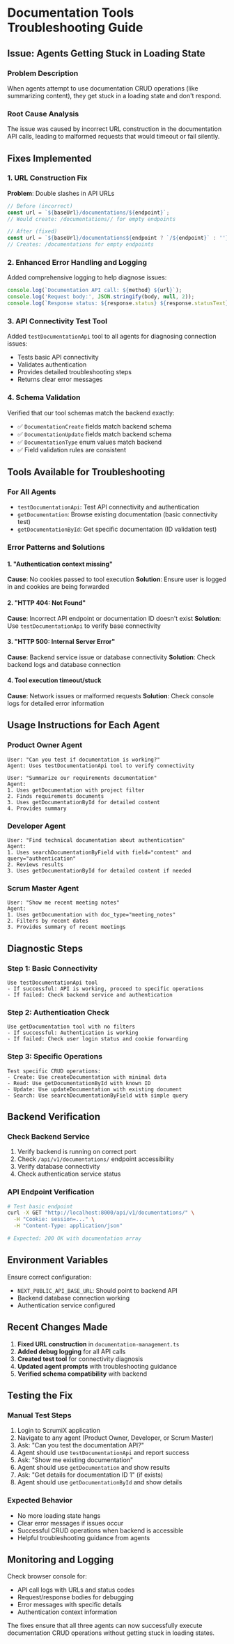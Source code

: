 # Documentation Tools Troubleshooting Guide

## Issue: Agents Getting Stuck in Loading State

### Problem Description
When agents attempt to use documentation CRUD operations (like summarizing content), they get stuck in a loading state and don't respond.

### Root Cause Analysis
The issue was caused by incorrect URL construction in the documentation API calls, leading to malformed requests that would timeout or fail silently.

## Fixes Implemented

### 1. URL Construction Fix
**Problem**: Double slashes in API URLs
```typescript
// Before (incorrect)
const url = `${baseUrl}/documentations/${endpoint}`;
// Would create: /documentations// for empty endpoints

// After (fixed)
const url = `${baseUrl}/documentations${endpoint ? `/${endpoint}` : ''}`;
// Creates: /documentations for empty endpoints
```

### 2. Enhanced Error Handling and Logging
Added comprehensive logging to help diagnose issues:
```typescript
console.log(`Documentation API call: ${method} ${url}`);
console.log('Request body:', JSON.stringify(body, null, 2));
console.log(`Response status: ${response.status} ${response.statusText}`);
```

### 3. API Connectivity Test Tool
Added `testDocumentationApi` tool to all agents for diagnosing connection issues:
- Tests basic API connectivity
- Validates authentication
- Provides detailed troubleshooting steps
- Returns clear error messages

### 4. Schema Validation
Verified that our tool schemas match the backend exactly:
- ✅ `DocumentationCreate` fields match backend schema
- ✅ `DocumentationUpdate` fields match backend schema
- ✅ `DocumentationType` enum values match backend
- ✅ Field validation rules are consistent

## Tools Available for Troubleshooting

### For All Agents
- `testDocumentationApi`: Test API connectivity and authentication
- `getDocumentation`: Browse existing documentation (basic connectivity test)
- `getDocumentationById`: Get specific documentation (ID validation test)

### Error Patterns and Solutions

#### 1. "Authentication context missing"
**Cause**: No cookies passed to tool execution
**Solution**: Ensure user is logged in and cookies are being forwarded

#### 2. "HTTP 404: Not Found"
**Cause**: Incorrect API endpoint or documentation ID doesn't exist
**Solution**: Use `testDocumentationApi` to verify base connectivity

#### 3. "HTTP 500: Internal Server Error"
**Cause**: Backend service issue or database connectivity
**Solution**: Check backend logs and database connection

#### 4. Tool execution timeout/stuck
**Cause**: Network issues or malformed requests
**Solution**: Check console logs for detailed error information

## Usage Instructions for Each Agent

### Product Owner Agent
```
User: "Can you test if documentation is working?"
Agent: Uses testDocumentationApi tool to verify connectivity

User: "Summarize our requirements documentation"
Agent: 
1. Uses getDocumentation with project filter
2. Finds requirements documents
3. Uses getDocumentationById for detailed content
4. Provides summary
```

### Developer Agent
```
User: "Find technical documentation about authentication"
Agent:
1. Uses searchDocumentationByField with field="content" and query="authentication"
2. Reviews results
3. Uses getDocumentationById for detailed content if needed
```

### Scrum Master Agent
```
User: "Show me recent meeting notes"
Agent:
1. Uses getDocumentation with doc_type="meeting_notes"
2. Filters by recent dates
3. Provides summary of recent meetings
```

## Diagnostic Steps

### Step 1: Basic Connectivity
```
Use testDocumentationApi tool
- If successful: API is working, proceed to specific operations
- If failed: Check backend service and authentication
```

### Step 2: Authentication Check
```
Use getDocumentation tool with no filters
- If successful: Authentication is working
- If failed: Check user login status and cookie forwarding
```

### Step 3: Specific Operations
```
Test specific CRUD operations:
- Create: Use createDocumentation with minimal data
- Read: Use getDocumentationById with known ID
- Update: Use updateDocumentation with existing document
- Search: Use searchDocumentationByField with simple query
```

## Backend Verification

### Check Backend Service
1. Verify backend is running on correct port
2. Check `/api/v1/documentations/` endpoint accessibility
3. Verify database connectivity
4. Check authentication service status

### API Endpoint Verification
```bash
# Test basic endpoint
curl -X GET "http://localhost:8000/api/v1/documentations/" \
  -H "Cookie: session=..." \
  -H "Content-Type: application/json"

# Expected: 200 OK with documentation array
```

## Environment Variables
Ensure correct configuration:
- `NEXT_PUBLIC_API_BASE_URL`: Should point to backend API
- Backend database connection working
- Authentication service configured

## Recent Changes Made

1. **Fixed URL construction** in `documentation-management.ts`
2. **Added debug logging** for all API calls
3. **Created test tool** for connectivity diagnosis
4. **Updated agent prompts** with troubleshooting guidance
5. **Verified schema compatibility** with backend

## Testing the Fix

### Manual Test Steps
1. Login to ScrumiX application
2. Navigate to any agent (Product Owner, Developer, or Scrum Master)
3. Ask: "Can you test the documentation API?"
4. Agent should use `testDocumentationApi` and report success
5. Ask: "Show me existing documentation"
6. Agent should use `getDocumentation` and show results
7. Ask: "Get details for documentation ID 1" (if exists)
8. Agent should use `getDocumentationById` and show details

### Expected Behavior
- No more loading state hangs
- Clear error messages if issues occur
- Successful CRUD operations when backend is accessible
- Helpful troubleshooting guidance from agents

## Monitoring and Logging

Check browser console for:
- API call logs with URLs and status codes
- Request/response bodies for debugging
- Error messages with specific details
- Authentication context information

The fixes ensure that all three agents can now successfully execute documentation CRUD operations without getting stuck in loading states.

